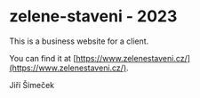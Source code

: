 # zelene-staveni - 2023

This is a business website for a client.

You can find it at [https://www.zelenestaveni.cz/](https://www.zelenestaveni.cz/).

Jiří Šimeček
